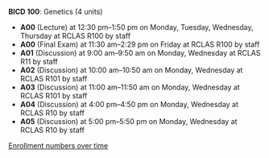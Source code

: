 **BICD 100**: Genetics (4 units)

- **A00** (Lecture) at 12:30 pm–1:50 pm on Monday, Tuesday, Wednesday, Thursday at RCLAS R100 by staff
- **A00** (Final Exam) at 11:30 am–2:29 pm on Friday at RCLAS R100 by staff
- **A01** (Discussion) at 9:00 am–9:50 am on Monday, Wednesday at RCLAS R11 by staff
- **A02** (Discussion) at 10:00 am–10:50 am on Monday, Wednesday at RCLAS R101 by staff
- **A03** (Discussion) at 11:00 am–11:50 am on Monday, Wednesday at RCLAS R101 by staff
- **A04** (Discussion) at 4:00 pm–4:50 pm on Monday, Wednesday at RCLAS R10 by staff
- **A05** (Discussion) at 5:00 pm–5:50 pm on Monday, Wednesday at RCLAS R10 by staff

[Enrollment numbers over time](./BICD100.tsv)
